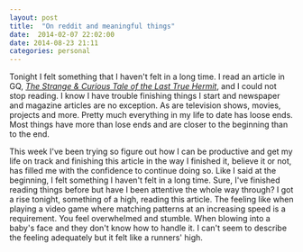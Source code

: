 ```yaml
---
layout: post
title:  "On reddit and meaningful things"
date:  2014-02-07 22:02:00
date: 2014-08-23 21:11
categories: personal
---
```


Tonight I felt something that I haven't felt in a long time. I read an article in GQ,  [_The Strange & Curious Tale of the Last True Hermit_](http://www.gq.com/news-politics/newsmakers/201409/the-last-true-hermit/ "The Strange & Curious Tale of the Last True Hermit"), and I could not stop reading. I know I have trouble finishing things I start and newspaper and magazine articles are no exception. As are television shows, movies, projects and more. Pretty much everything in my life to date has loose ends. Most things have more than lose ends and are closer to the beginning than to the end. 

This week I've been trying so figure out how I can be productive and get my life on track and finishing this article in the way I finished it, believe it or not, has filled me with the confidence to continue doing so. Like  I said at the beginning, I felt something I haven't felt in a long time. Sure, I've finished reading things before but have I been attentive the whole way through? I got a rise tonight, something of a high, reading this article. The feeling like when playing a video game where matching patterns at an increasing speed is a requirement. You feel overwhelmed and stumble. When blowing into a baby's face and they don't know how to handle it. I can't seem to describe the feeling adequately but it felt like a runners' high. 
